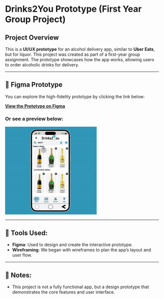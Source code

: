 # Drinks2You Prototype (First Year Group Project)

## Project Overview  
This is a **UI/UX prototype** for an alcohol delivery app, similar to **Uber Eats**, but for liquor. This project was created as part of a first-year group assignment. The prototype showcases how the app works, allowing users to order alcoholic drinks for delivery.

---

## 🎨 Figma Prototype  
You can explore the high-fidelity prototype by clicking the link below:

[**View the Prototype on Figma**](https://www.figma.com/proto/rlaLB5B3qNkdpWtWL7SIF3/Drinks2You-(Hi-Fi-Prototype-Main)?node-id=66-95&p=f&scaling=scale-down&content-scaling=fixed&page-id=0%3A1&starting-point-node-id=3%3A1080&embed-host=share)

### Or see a preview below:

<div>
    <a href="https://www.figma.com/proto/rlaLB5B3qNkdpWtWL7SIF3/Drinks2You-(Hi-Fi-Prototype-Main)?node-id=66-95&p=f&scaling=scale-down&content-scaling=fixed&page-id=0%3A1&starting-point-node-id=3%3A1080&embed-host=share">
      <img style="max-width:300px;" src="https://github.com/Liye07/Drinks2You/blob/b1bb17cde41ee9c4178920eb940503472f4dd823/Drinks2YouPrototype.gif?raw=true">
    </a>
</div>

---

## 🔧 Tools Used:
- **Figma**: Used to design and create the interactive prototype.
- **Wireframing**: We began with wireframes to plan the app’s layout and user flow.

---

## 📌 Notes:
- This project is not a fully functional app, but a design prototype that demonstrates the core features and user interface.
